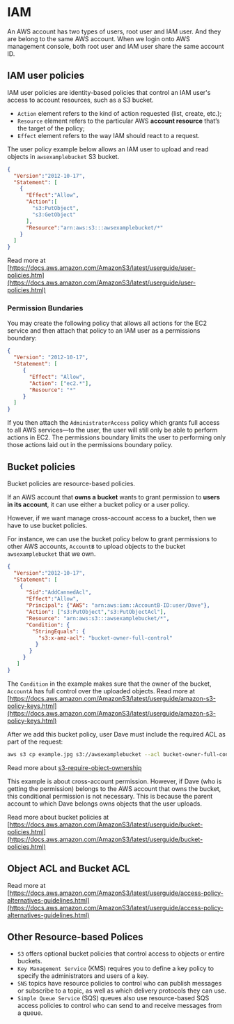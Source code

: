 # IAM

An AWS account has two types of users, root user and IAM user. And they are belong to the same AWS account. When we login onto AWS management console, both root user and IAM user share the same account ID.

## IAM user policies

IAM user policies are identity-based policies that control an IAM user's access to account resources, such as a S3 bucket.

- `Action` element refers to the kind of action requested (list, create, etc.);
- `Resource` element refers to the particular AWS **account resource** that’s the target of the policy;
- `Effect` element refers to the way IAM should react to a request.

The user policy example below allows an IAM user to upload and read objects in `awsexamplebucket` S3 bucket.

```json
{
  "Version":"2012-10-17",
  "Statement": [
    {
      "Effect":"Allow",
      "Action":[
        "s3:PutObject",
        "s3:GetObject"
      ],
      "Resource":"arn:aws:s3:::awsexamplebucket/*"
    }
  ]
}
```
Read more at 
[https://docs.aws.amazon.com/AmazonS3/latest/userguide/user-policies.htm](https://docs.aws.amazon.com/AmazonS3/latest/userguide/user-policies.html)

### Permission Bundaries

You may create the following policy that allows all actions for the EC2 service and then attach that policy to an IAM user as a permissions boundary:

```json
{
  "Version": "2012-10-17",
  "Statement": [
     {
       "Effect": "Allow",
       "Action": ["ec2.*"], 
       "Resource": "*"
     }
  ]
}  
```
If you then attach the `AdministratorAccess` policy which grants full access to all AWS services—to the user, the user will still only be able to perform actions in EC2.
The permissions boundary limits the user to performing only those actions laid out in the permissions boundary policy. 

## Bucket policies

Bucket policies are resource-based policies.

If an AWS account that **owns a bucket** wants to grant permission to **users in its account**, it can use either a bucket policy or a user policy.

However, if we want manage cross-account access to a bucket, then we have to use bucket policies.

For instance, we can use the bucket policy below to grant permissions to other AWS accounts, `AccountB` to upload objects to the bucket `awsexamplebucket` that we own.

```json
{
  "Version":"2012-10-17",
  "Statement": [
    {
      "Sid":"AddCannedAcl",
      "Effect":"Allow",
      "Principal": {"AWS": "arn:aws:iam::AccountB-ID:user/Dave"},
      "Action": ["s3:PutObject","s3:PutObjectAcl"],
      "Resource": "arn:aws:s3:::awsexamplebucket/*",
      "Condition": {
        "StringEquals": {
          "s3:x-amz-acl": "bucket-owner-full-control"
         }
       }
     }
   ]
}
```

The `Condition` in the example makes sure that the owner of the bucket, `AccountA` has full control over the uploaded objects. Read more at [https://docs.aws.amazon.com/AmazonS3/latest/userguide/amazon-s3-policy-keys.html](https://docs.aws.amazon.com/AmazonS3/latest/userguide/amazon-s3-policy-keys.html)

After we add this bucket policy, user Dave must include the required ACL as part of the request:

```bash
aws s3 cp example.jpg s3://awsexamplebucket --acl bucket-owner-full-control
```

Read more about [s3-require-object-ownership](https://aws.amazon.com/premiumsupport/knowledge-center/s3-require-object-ownership/)

This example is about cross-account permission. However, if Dave (who is getting the permission) belongs to the AWS account that owns the bucket, this conditional permission is not necessary. This is because the parent account to which Dave belongs owns objects that the user uploads. 

Read more about bucket policies at 
[https://docs.aws.amazon.com/AmazonS3/latest/userguide/bucket-policies.html](https://docs.aws.amazon.com/AmazonS3/latest/userguide/bucket-policies.html)

## Object ACL and Bucket ACL

Read more at [https://docs.aws.amazon.com/AmazonS3/latest/userguide/access-policy-alternatives-guidelines.html](https://docs.aws.amazon.com/AmazonS3/latest/userguide/access-policy-alternatives-guidelines.html)

## Other Resource-based Polices

- `S3` offers optional bucket policies that control access to objects or entire buckets. 
- `Key Management Service` (KMS) requires you to define a key policy to specify the administrators and users of a key.
- `SNS` topics have resource policies to control who can publish messages or subscribe to a topic, as well as which delivery protocols they can use.
- `Simple Queue Service` (SQS) queues also use resource-based SQS access policies to control who can send to and receive messages from a queue.
